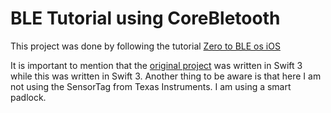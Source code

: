 # BLE Tutorial using CoreBletooth

This project was done by following the tutorial [Zero to BLE os iOS](https://www.cloudcity.io/blog/2015/06/11/zero-to-ble-on-ios-part-one/)

It is important to mention that the [original project](https://github.com/cloudcity/ZeroToBLE-Part2-Swift) was written in Swift 3 while this was written in Swift 3. Another thing to be aware is that here I am not using the SensorTag from Texas Instruments. I am using a smart padlock. 

